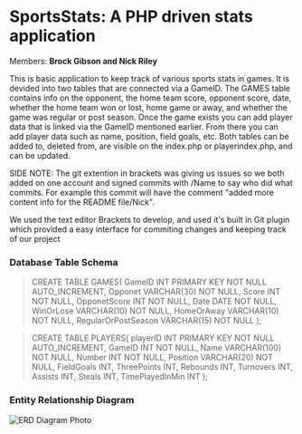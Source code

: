 # SportsStats: A PHP driven stats application
Members: **Brock Gibson and Nick Riley**

This is basic application to keep track of various sports stats in games. It is devided into two tables that are connected via a GameID. The GAMES table
contains info on the opponent, the home team score, opponent score, date, whether the home team won or lost, home game or away, and whether the game was regular or post season. Once the game exists you can add player data that is linked via the GameID mentioned earlier. From there you can add player data such as name, position, field goals, etc. Both tables can be added to, deleted from, are visible on the index.php or playerindex.php, and can be updated.

SIDE NOTE: The git extention in brackets was giving us issues so we both added on one account and signed commits with /Name to say who did what commits. For example this commit will have the comment "added more content info for the README file/Nick".

We used the text editor Brackets to develop, and used it's built in Git plugin which provided a easy interface for commiting changes and keeping track of our project

 ### Database Table Schema


>CREATE TABLE GAMES(
    GameID INT PRIMARY KEY NOT NULL AUTO_INCREMENT,
    Opponet VARCHAR(30) NOT NULL,
    Score INT NOT NULL,
    OpponetScore INT NOT NULL,
    Date DATE NOT NULL,
    WinOrLose VARCHAR(10) NOT NULL,
    HomeOrAway VARCHAR(10) NOT NULL,
    RegularOrPostSeason VARCHAR(15) NOT NULL
);

>CREATE TABLE PLAYERS(
    playerID INT PRIMARY KEY NOT NULL AUTO_INCREMENT,
    GameID INT NOT NULL,
    Name VARCHAR(100) NOT NULL,
    Number INT NOT NULL,
    Position VARCHAR(20) NOT NULL,
    FieldGoals INT,
    ThreePoints INT,
    Rebounds INT,
    Turnovers INT,
    Assists INT,
    Steals INT,
    TimePlayedInMin INT
);

<!--This is a reference link to our Entity Relationship Diagram-->
### Entity Relationship Diagram 
![ERD Diagram Photo][logo]

[logo]:  https://github.com/Brockerboy/SportsStats/blob/master/SportsStatsERD.png
"ERD"
    